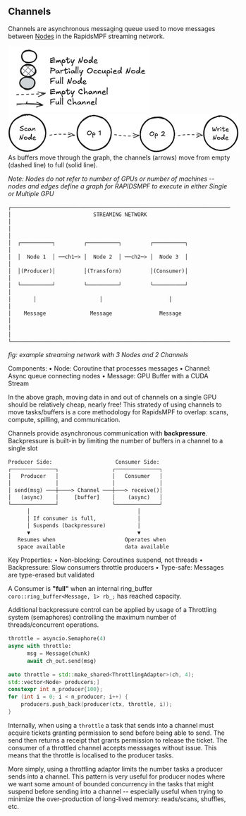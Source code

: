 ## Channels


Channels are asynchronous messaging queue used to move messages between [Nodes](./nodes.md) in the RapidsMPF streaming network.  

<img src="../_static/animation-legend.png" alt="Animation Legend" style="width: 320px;"/>
<img src="../_static/buffers-animated.gif" alt="Animated buffer pipeline" style="max-width: 4500px;"/>

<br/>
As buffers move through the graph, the channels (arrows) move from empty (dashed line) to full (solid line).   

*Note: Nodes do not refer to number of GPUs or number of machines -- nodes and edges define a graph for RAPIDSMPF to execute in either Single or Multiple GPU*

```
┌─────────────────────────────────────────────────────────────────────────┐
│                          STREAMING NETWORK                              │
│                                                                         │
│  ┌──────────┐         ┌──────────┐         ┌──────────┐                 │
│  │  Node 1  │ ──ch1─> │  Node 2  │ ──ch2─> │  Node 3  │                 │
│  │(Producer)│         │(Transform)         │(Consumer)│                 │
│  └──────────┘         └──────────┘         └──────────┘                 │
│       │                    │                     │                      │
│    Message              Message               Message                   │
│                                                                         │
└─────────────────────────────────────────────────────────────────────────┘
```
*fig: example streaming network with 3 Nodes and 2 Channels*

Components:
  • Node: Coroutine that processes messages
  • Channel: Async queue connecting nodes
  • Message: GPU Buffer with a CUDA Stream

In the above graph, moving data in and out of channels on a single GPU should be relatively cheap, nearly free! This stratedy of using channels to move tasks/buffers is a core methodology for RapidsMPF to overlap: scans, compute, spilling, and communication.


Channels provide asynchronous communication with **backpressure**.  Backpressure is built-in by limiting the number of buffers in a channel to a single slot

```
Producer Side:                    Consumer Side:
┌──────────────┐                 ┌──────────────┐
│   Producer   │                 │   Consumer   │
│              │                 │              │
│ send(msg) ───┼────> Channel ───┼───> receive()│
│   (async)    │     [buffer]    │    (async)   │
└──────────────┘                 └──────────────┘
      │                                  │
      │ If consumer is full,             │ 
      │ Suspends (backpressure)          │ 
      ▼                                  ▼
   Resumes when                      Operates when
   space available                   data available
```

Key Properties:
  • Non-blocking: Coroutines suspend, not threads
  • Backpressure: Slow consumers throttle producers
  • Type-safe: Messages are type-erased but validated

A Consumer is **"full"** when an internal ring_buffer `coro::ring_buffer<Message, 1> rb_;` has reached capacity.  

Additional backpressure control can be applied by usage of a Throttling 
system (semaphores) controlling the maximum number of 
threads/concurrent operations. 


```python
throttle = asyncio.Semaphore(4)
async with throttle:
      msg = Message(chunk)
      await ch_out.send(msg)
```


```c++
auto throttle = std::make_shared<ThrottlingAdaptor>(ch, 4);
std::vector<Node> producers;]
constexpr int n_producer{100};
for (int i = 0; i < n_producer; i++) {
    producers.push_back(producer(ctx, throttle, i));
}
```

Internally, when using a `throttle` a task that sends into a channel must acquire tickets granting permission to send before being able to send. The send then returns a receipt that grants permission to release the ticket.  The consumer of a throttled channel accepts messsages without issue.  This means that the throttle is localised to the producer tasks.

More simply, using a throttling adaptor limits the number tasks a producer sends into a channel.  This pattern is very useful for producer nodes where we want some amount of bounded concurrency in the tasks that might suspend before sending into a channel -- especially useful when trying to minimize the over-production of long-lived memory: reads/scans, shuffles, etc.



